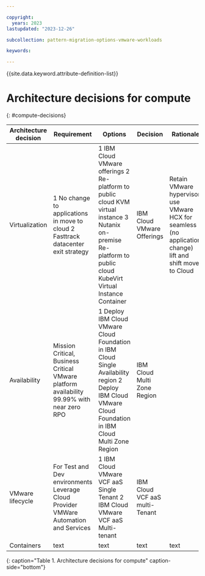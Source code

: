 ```yaml
---

copyright:
  years: 2023
lastupdated: "2023-12-26"

subcollection: pattern-migration-options-vmware-workloads

keywords:

---
```


{{site.data.keyword.attribute-definition-list}}

# Architecture decisions for compute
{: #compute-decisions}


| Architecture decision | Requirement                                                                                | Options                                                                                                                                                            | Decision                        | Rationale                                                                                                  |
|-----------------------|--------------------------------------------------------------------------------------------|--------------------------------------------------------------------------------------------------------------------------------------------------------------------|---------------------------------|------------------------------------------------------------------------------------------------------------|
| Virtualization        | 1 No change to applications in move to cloud  2 Fasttrack datacenter exit strategy             | 1 IBM Cloud VMware offerings  2 Re-platform to public cloud KVM virtual instance  3 Nutanix on-premise  Re-platform to public cloud KubeVirt Virtual Instance Container  | IBM Cloud VMware Offerings      | Retain VMware hypervisor, use VMware HCX for seamless (no application change) lift and shift move to Cloud |
| Availability          | Mission Critical, Business Critical VMware platform availability 99.99% with near zero RPO | 1 Deploy IBM Cloud VMware Cloud Foundation in IBM Cloud Single Availability region  2 Deploy IBM Cloud VMware Cloud Foundation in IBM Cloud Multi Zone Region          | IBM Cloud Multi Zone Region     |                                                                                                            |
| VMware lifecycle      | For Test and Dev environments Leverage Cloud Provider VMWare Automation and Services       | 1 IBM Cloud VMware VCF aaS Single Tenant  2 IBM Cloud VMware VCF aaS Multi-tenant                                                                                      | IBM Cloud VCF aaS multi-Tenant  |                                                                                                            |
| Containers            | text                                                                                       | text                                                                                                                                                               | text                            | text                                                                                                       |

{: caption="Table 1. Architecture decisions for compute" caption-side="bottom"}
